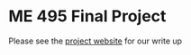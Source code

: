 ME 495 Final Project
====================

Please see the [project website](http://asbroad.github.io/me_495_final_project/) for our write up
